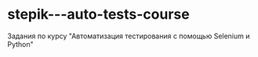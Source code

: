 # stepik---auto-tests-course
Задания по курсу "Автоматизация тестирования с помощью Selenium и Python"
